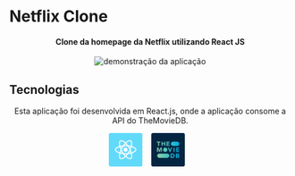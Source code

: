 # Netflix Clone
<div align="center">
<h4>Clone da homepage da Netflix utilizando React JS</h4>
<img src="https://media1.giphy.com/media/4N43w83KhK1sCJfGOp/giphy.gif?cid=790b76110bd65a99e20212fe185487e98fe167650fd10f1d&rid=giphy.gif&ct=g" alt="demonstração da aplicação">
</div>

## Tecnologias
<p align="center">
Esta aplicação foi desenvolvida em React.js, onde a aplicação consome a API do TheMovieDB.
</p>
<p align="center">
 <a href="https://pt-br.reactjs.org/" target="_blank"><img src="https://github.com/mcosta21/netflix-clone-reactjs/blob/master/docs/icon-reactjs.png?raw=true" alt="React JS" width="60"></a>
  &nbsp&nbsp
<a href="https://www.themoviedb.org/" target="_blank"><img src="https://github.com/mcosta21/netflix-clone-reactjs/blob/master/docs/icon-tmdb.png?raw=true" alt="TMDB" width="60"></a>
  &nbsp&nbsp
</p>


